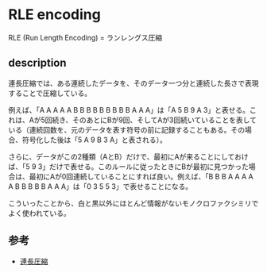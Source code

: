 # RLE encoding

RLE (Run Length Encoding) = ランレングス圧縮

## description

連長圧縮では、ある連続したデータを、そのデータ一つ分と連続した長さで表現することで圧縮している。

例えば、「A A A A A B B B B B B B B B A A A」は「A 5 B 9 A 3」と表せる。これは、Aが5回続き、そのあとにBが9回、そしてAが3回続いていることを表している（連続回数を、元のデータを表す符号の前に記録することもある。その場合、符号化した後は「5 A 9 B 3 A」と表される）。

さらに、データがこの2種類（AとB）だけで、最初にAが来ることにしておけば、「5 9 3」だけで表せる。このルールに従ったときにBが最初に見つかった場合は、最初にAが0回連続していることにすれば良い。例えば、「B B B A A A A A B B B B B A A A」は「0 3 5 5 3」で表せることになる。

こういったことから、白と黒以外にほとんど情報がないモノクロファクシミリでよく使われている。

## 参考

- [連長圧縮](https://ja.wikipedia.org/wiki/%E9%80%A3%E9%95%B7%E5%9C%A7%E7%B8%AE)
